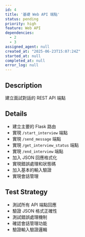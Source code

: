 ```yaml
---
id: 4
title: '基礎 Web API 端點'
status: pending
priority: high
feature: Web API
dependencies:
  - 2
  - 3
assigned_agent: null
created_at: "2025-06-23T15:07:24Z"
started_at: null
completed_at: null
error_log: null
---
```


## Description

建立面試對話的 REST API 端點

## Details

- 建立主要的 Flask 路由
- 實現 `/start_interview` 端點
- 實現 `/send_message` 端點
- 實現 `/get_interview_status` 端點
- 實現 `/end_interview` 端點
- 加入 JSON 回應格式化
- 實現錯誤處理和狀態碼
- 加入基本的輸入驗證
- 實現會話管理

## Test Strategy

- 測試所有 API 端點回應
- 驗證 JSON 格式正確性
- 測試錯誤處理機制
- 確認會話管理功能
- 驗證輸入驗證邏輯 